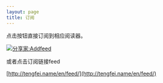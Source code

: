 ```yaml
---
layout: page
title: 订阅
---
```


点击按钮直接订阅到相应阅读器。

<script type="text/javascript"
	src="http://china-addthis.googlecode.com/svn/trunk/addfeed.js"
	charset="UTF-8">
</script>
<span class="addfeed_cn"><a 
 href="http://www.tengfei.name/cn/feed/"
			    title="订阅我吧"><img src="http://addfeed.cn/images/f1.gif"
						  alt="分享家:Addfeed"
						  align="absmiddle"
						  /></a>
</span>

或者点击订阅链接feed

[http://tengfei.name/en/feed/](http://tengfei.name/en/feed/)

